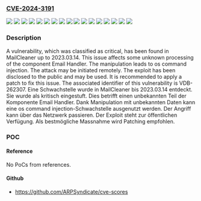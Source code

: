 ### [CVE-2024-3191](https://cve.mitre.org/cgi-bin/cvename.cgi?name=CVE-2024-3191)
![](https://img.shields.io/static/v1?label=Product&message=MailCleaner&color=blue)
![](https://img.shields.io/static/v1?label=Version&message=2023.03.0%20&color=brightgreen)
![](https://img.shields.io/static/v1?label=Version&message=2023.03.1%20&color=brightgreen)
![](https://img.shields.io/static/v1?label=Version&message=2023.03.10%20&color=brightgreen)
![](https://img.shields.io/static/v1?label=Version&message=2023.03.11%20&color=brightgreen)
![](https://img.shields.io/static/v1?label=Version&message=2023.03.12%20&color=brightgreen)
![](https://img.shields.io/static/v1?label=Version&message=2023.03.13%20&color=brightgreen)
![](https://img.shields.io/static/v1?label=Version&message=2023.03.14%20&color=brightgreen)
![](https://img.shields.io/static/v1?label=Version&message=2023.03.2%20&color=brightgreen)
![](https://img.shields.io/static/v1?label=Version&message=2023.03.3%20&color=brightgreen)
![](https://img.shields.io/static/v1?label=Version&message=2023.03.4%20&color=brightgreen)
![](https://img.shields.io/static/v1?label=Version&message=2023.03.5%20&color=brightgreen)
![](https://img.shields.io/static/v1?label=Version&message=2023.03.6%20&color=brightgreen)
![](https://img.shields.io/static/v1?label=Version&message=2023.03.7%20&color=brightgreen)
![](https://img.shields.io/static/v1?label=Version&message=2023.03.8%20&color=brightgreen)
![](https://img.shields.io/static/v1?label=Version&message=2023.03.9%20&color=brightgreen)
![](https://img.shields.io/static/v1?label=Vulnerability&message=CWE-78%20OS%20Command%20Injection&color=brightgreen)

### Description

A vulnerability, which was classified as critical, has been found in MailCleaner up to 2023.03.14. This issue affects some unknown processing of the component Email Handler. The manipulation leads to os command injection. The attack may be initiated remotely. The exploit has been disclosed to the public and may be used. It is recommended to apply a patch to fix this issue. The associated identifier of this vulnerability is VDB-262307.
Eine Schwachstelle wurde in MailCleaner bis 2023.03.14 entdeckt. Sie wurde als kritisch eingestuft. Dies betrifft einen unbekannten Teil der Komponente Email Handler. Dank Manipulation mit unbekannten Daten kann eine os command injection-Schwachstelle ausgenutzt werden. Der Angriff kann über das Netzwerk passieren. Der Exploit steht zur öffentlichen Verfügung. Als bestmögliche Massnahme wird Patching empfohlen.

### POC

#### Reference
No PoCs from references.

#### Github
- https://github.com/ARPSyndicate/cve-scores

